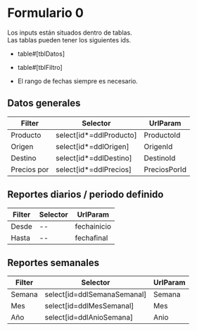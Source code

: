 

# Formulario 0
Los inputs están situados dentro de tablas.  
Las tablas pueden tener los siguientes ids.
- table#[tblDatos]
- table#[tblFiltro]

- El rango de fechas siempre es necesario.


## Datos generales

| Filter | Selector | UrlParam |
|--|--|--|
| Producto | select[id*=ddlProducto] | ProductoId |
| Origen | select[id*=ddlOrigen] | OrigenId |
| Destino | select[id*=ddlDestino] | DestinoId |
| Precios por | select[id*=ddlPrecios] | PreciosPorId |

## Reportes diarios / periodo definido

| Filter | Selector | UrlParam |
|--|--|--|
| Desde | -- | fechainicio | 
| Hasta | -- | fechafinal |

## Reportes semanales
| Filter | Selector | UrlParam |
|--|--|--|
| Semana | select[id=ddlSemanaSemanal] | Semana |
| Mes | select[id=ddlMesSemanal] | Mes |
| Año | select[id=ddlAnioSemana] | Anio |